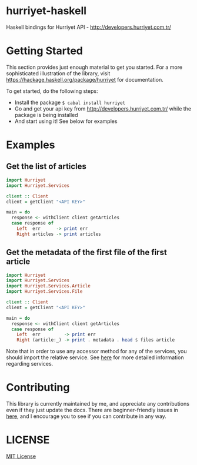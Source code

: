 # hurriyet-haskell
Haskell bindings for Hurriyet API - http://developers.hurriyet.com.tr/

# Getting Started
This section provides just enough material to get you started. For a more sophisticated
illustration of the library, visit https://hackage.haskell.org/package/hurriyet for documentation.

To get started, do the following steps:
- Install the package `$ cabal install hurriyet`
- Go and get your api key from http://developers.hurriyet.com.tr/ while the package is being installed
- And start using it! See below for examples

# Examples
## Get the list of articles
```haskell
import Hurriyet
import Hurriyet.Services

client :: Client
client = getClient "<API KEY>"

main = do
  response <- withClient client getArticles
  case response of
    Left  err      -> print err
    Right articles -> print articles
```

## Get the metadata of the first file of the first article
```haskell
import Hurriyet
import Hurriyet.Services
import Hurriyet.Services.Article
import Hurriyet.Services.File

client :: Client
client = getClient "<API KEY>"

main = do
  response <- withClient client getArticles
  case response of
    Left  err         -> print err
    Right (article:_) -> print . metadata . head $ files article
```
Note that in order to use any accessor method for any of the services, you should import the relative service. See [here](https://hackage.haskell.org/package/hurriyet) for more detailed information regarding services.


# Contributing
This library is currently maintained by me, and appreciate any contributions even if they just update the docs.
There are beginner-friendly issues in [here](https://github.com/yigitozkavci/hurriyet-haskell), and I encourage you to see if you can contribute in any way.

# LICENSE
[MIT License](LICENSE)

